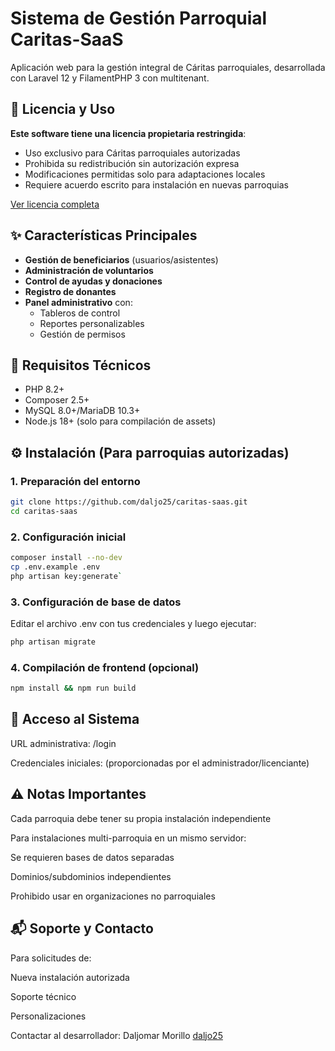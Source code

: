 # Sistema de Gestión Parroquial Caritas-SaaS

Aplicación web para la gestión integral de Cáritas parroquiales, desarrollada con Laravel 12 y FilamentPHP 3 con multitenant.

## 📜 Licencia y Uso
**Este software tiene una licencia propietaria restringida**:
- Uso exclusivo para Cáritas parroquiales autorizadas
- Prohibida su redistribución sin autorización expresa
- Modificaciones permitidas solo para adaptaciones locales
- Requiere acuerdo escrito para instalación en nuevas parroquias

[Ver licencia completa](LICENSE)

## ✨ Características Principales
- **Gestión de beneficiarios** (usuarios/asistentes)
- **Administración de voluntarios**
- **Control de ayudas y donaciones**
- **Registro de donantes**
- **Panel administrativo** con:
  - Tableros de control
  - Reportes personalizables
  - Gestión de permisos

## 🚀 Requisitos Técnicos
- PHP 8.2+
- Composer 2.5+
- MySQL 8.0+/MariaDB 10.3+
- Node.js 18+ (solo para compilación de assets)

## ⚙️ Instalación (Para parroquias autorizadas)

### 1. Preparación del entorno
```bash
git clone https://github.com/daljo25/caritas-saas.git
cd caritas-saas
```
### 2. Configuración inicial
```bash
composer install --no-dev
cp .env.example .env
php artisan key:generate`
```
### 3. Configuración de base de datos
Editar el archivo .env con tus credenciales y luego ejecutar:
```bash
php artisan migrate
```
### 4. Compilación de frontend (opcional)
```bash
npm install && npm run build
```
## 🔐 Acceso al Sistema
URL administrativa: /login

Credenciales iniciales: (proporcionadas por el administrador/licenciante)

## ⚠️ Notas Importantes
Cada parroquia debe tener su propia instalación independiente

Para instalaciones multi-parroquia en un mismo servidor:

Se requieren bases de datos separadas

Dominios/subdominios independientes

Prohibido usar en organizaciones no parroquiales

## 📬 Soporte y Contacto

Para solicitudes de:

Nueva instalación autorizada

Soporte técnico

Personalizaciones

Contactar al desarrollador:
Daljomar Morillo [daljo25](https://github.com/daljo25)